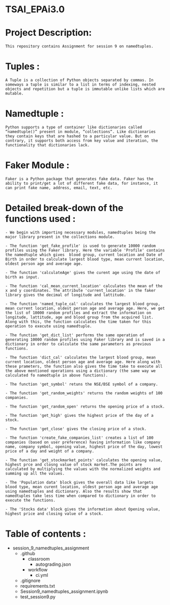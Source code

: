 # TSAI_EPAi3.0

# Project Description:

    This repository contains Assignment for session 9 on namedtuples.

# Tuples :
    A Tuple is a collection of Python objects separated by commas. In someways a tuple is similar to a list in terms of indexing, nested objects and repetition but a tuple is immutable unlike lists which are mutable.

# Namedtuple : 
    Python supports a type of container like dictionaries called “namedtuple()” present in module, “collections“. Like dictionaries they contain keys that are hashed to a particular value. But on contrary, it supports both access from key value and iteration, the functionality that dictionaries lack.

# Faker Module :
    Faker is a Python package that generates fake data. Faker has the ability to print/get a lot of different fake data, for instance, it can print fake name, address, email, text, etc.

# Detailed break-down of the functions used : 
    - We begin with importing necessary modules, namedtuples being the major library present in the collections module.
    
    - The function 'get_fake_profile' is used to generate 10000 random profiles using the Faker library. Here the variable 'Profile' contains the namedtuple which gives  blood group, current location and Date of Birth in order to calculate largest blood type, mean current location, oldest person age and average age.

    - The function 'calculateAge' gives the curent age using the date of birth as input.

    - The function 'cal_mean_current_location' calculates the mean of the x and y coordinates. The attribute 'current_location' in the faker library gives the decimal of longitude and lattitude. 

    - The function 'named_tuple_cal' calculates the largest blood group, mean current location, oldest person age and average age. Here, we get the list of 10000 random profiles and extract the information on longitude, lattitude, age and blood group from the acquired list. Along with this, the function calculates the time taken for this operation to execute using namedtuple.

    - The function 'get_dict_list' performs the same operation of generating 10000 random profiles using Faker library and is saved in a dictionary in order to calculate the same parameters as previous functions.

    - The function 'dict_cal' calculates the largest blood group, mean current location, oldest person age and average age. Here along with these prameters, the function also gives the time take to execute all the above mentioned operations using a dictionary (the same way we calculated fo namedtuple in above functions).

    - The function 'get_symbol' retuns the NSE/BSE symbol of a company.

    - The function 'get_random_weights' returns the random weights of 100 companies.

    - The function 'get_random_open' returns the opening price of a stock.

    - The function 'get_high' gives the highest price of the day of a stock.

    - The function 'get_close' gives the closing price of a stock.

    - The function 'create_fake_companies_list' creates a list of 100 companies (based on user preference) having information like company name, company symbol, opening value, highest price of the day, lowest price of a day and weight of a company. 

    - The function 'get_stockmarket_points' calculates the opening value, highest prce and closng value of stock market.The points are calculated by multiplying the values with the normalized weights and summing up all the values.

    - The 'Population data' block gives the overall data like largets blood type, mean curent location, oldest person age and average age using namedtuples and dictionary. Also the results show that namedtuples take less time when compared to dictionary in order to execute the functions.

    - The 'Stocks data' block gives the information about Opening value, highest price and closing value of a stock.

# Table of contents :

- session_9_namedtuples_assignment
    - .github
		- classroom
			- autograding.json
		- workflow
			- ci.yml
    - .gitignore
	- requirements.txt
	- Session9_namedtuples_assignment.ipynb
	- test_session9.py

